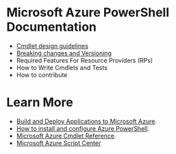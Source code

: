 # Microsoft Azure PowerShell Documentation

* [Cmdlet design guidelines](./design.md)
* [Breaking changes and Versioning](./changes.md)
* Required Features For Resource Providers (RPs)
* How to Write Cmdlets and Tests
* How to contribute


# Learn More
* [Build and Deploy Applications to Microsoft Azure](https://azure.microsoft.com/en-us/documentation/).
* [How to install and configure Azure PowerShell](https://azure.microsoft.com/en-us/documentation/articles/install-configure-powershell/).
* [Microsoft Azure Cmdlet Reference](http://go.microsoft.com/fwlink/?linkID=254459&clcid=0x409).
* [Microsoft Azure Script Center](https://azure.microsoft.com/en-us/documentation/scripts/)
